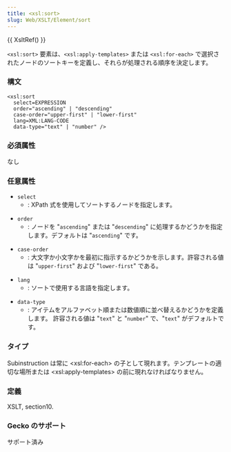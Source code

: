```yaml
---
title: <xsl:sort>
slug: Web/XSLT/Element/sort
---
```


{{ XsltRef() }}

`<xsl:sort>` 要素は、`<xsl:apply-templates>` または `<xsl:for-each>` で選択されたノードのソートキーを定義し、それらが処理される順序を決定します。

### 構文

```
<xsl:sort
  select=EXPRESSION
  order="ascending" | "descending"
  case-order="upper-first" | "lower-first"
  lang=XML:LANG-CODE
  data-type="text" | "number" />
```

### 必須属性

なし

### 任意属性

- `select`
  - : XPath 式を使用してソートするノードを指定します。

<!---->

- `order`
  - : ノードを "`ascending`" または "`descending`" に処理するかどうかを指定します。デフォルトは "`ascending`" です。

<!---->

- `case-order`
  - : 大文字か小文字かを最初に指示するかどうかを示します。許容される値は "`upper-first`" および "`lower-first`" である。

<!---->

- `lang`
  - : ソートで使用する言語を指定します。

<!---->

- `data-type`
  - : アイテムをアルファベット順または数値順に並べ替えるかどうかを定義します。 許容される値は "`text`" と "`number`" で、"`text`" がデフォルトです。

### タイプ

Subinstruction は常に \<xsl:for-each> の子として現れます。テンプレートの適切な場所または \<xsl:apply-templates> の前に現れなければなりません。

### 定義

XSLT, section10.

### Gecko のサポート

サポート済み
